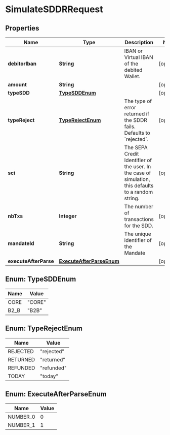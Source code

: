 

# SimulateSDDRRequest


## Properties

| Name | Type | Description | Notes |
|------------ | ------------- | ------------- | -------------|
|**debitorIban** | **String** | IBAN or Virtual IBAN of the debited Wallet. |  [optional] |
|**amount** | **String** |  |  [optional] |
|**typeSDD** | [**TypeSDDEnum**](#TypeSDDEnum) |  |  [optional] |
|**typeReject** | [**TypeRejectEnum**](#TypeRejectEnum) | The type of error returned if the SDDR fails. Defaults to &#x60;rejected&#x60;.  |  [optional] |
|**sci** | **String** | The SEPA Credit Identifier of the user. In the case of simulation, this defaults to a random string. |  [optional] |
|**nbTxs** | **Integer** | The number of transactions for the SDD.  |  [optional] |
|**mandateId** | **String** | The unique identifier of the Mandate |  [optional] |
|**executeAfterParse** | [**ExecuteAfterParseEnum**](#ExecuteAfterParseEnum) |  |  [optional] |



## Enum: TypeSDDEnum

| Name | Value |
|---- | -----|
| CORE | &quot;CORE&quot; |
| B2_B | &quot;B2B&quot; |



## Enum: TypeRejectEnum

| Name | Value |
|---- | -----|
| REJECTED | &quot;rejected&quot; |
| RETURNED | &quot;returned&quot; |
| REFUNDED | &quot;refunded&quot; |
| TODAY | &quot;today&quot; |



## Enum: ExecuteAfterParseEnum

| Name | Value |
|---- | -----|
| NUMBER_0 | 0 |
| NUMBER_1 | 1 |



